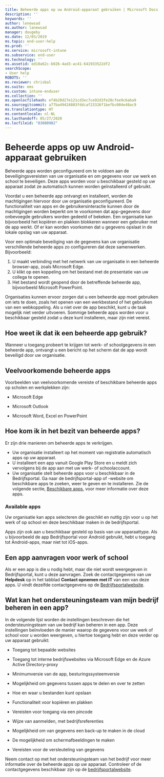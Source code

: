 ```yaml
---
title: Beheerde apps op uw Android-apparaat gebruiken | Microsoft Docs
description: ''
keywords: ''
author: lenewsad
ms.author: lanewsad
manager: dougeby
ms.date: 12/03/2019
ms.topic: end-user-help
ms.prod: ''
ms.service: microsoft-intune
ms.subservice: end-user
ms.technology: ''
ms.assetid: ed10a62c-b026-4ad3-ac41-641933522df2
searchScope:
- User help
ROBOTS: ''
ms.reviewer: chrisbal
ms.suite: ems
ms.custom: intune-enduser
ms.collection: ''
ms.openlocfilehash: ef4b20d27e121cd3ec7ce92d3fe20cfee9c6aba9
ms.sourcegitcommit: a77ba49424803fddcaf23326f1befbc004e48ac9
ms.translationtype: HT
ms.contentlocale: nl-NL
ms.lasthandoff: 05/27/2020
ms.locfileid: "83880982"
---
```

# <a name="use-managed-apps-on-your-android-device"></a>Beheerde apps op uw Android-apparaat gebruiken
Beheerde apps worden geconfigureerd om te voldoen aan de beveiligingsvereisten van uw organisatie en om gegevens voor uw werk en school te beveiligen. Deze apps worden voor u beschikbaar gesteld op uw apparaat zodat ze automatisch kunnen worden geïnstalleerd of gebruikt. 

Voordat u een beheerde app ontvangt en installeert, worden de machtigingen hiervoor door uw organisatie geconfigureerd. De functionaliteit van apps en de gebruikersinteractie kunnen door de machtigingen worden beperkt om te voorkomen dat app-gegevens door onbevoegde gebruikers worden gedeeld of bekeken. Een organisatie kan bijvoorbeeld het kopiëren en plakken blokkeren wanneer een gebruiker met de app werkt. Of er kan worden voorkomen dat u gegevens opslaat in de lokale opslag van uw apparaat.

Voor een optimale beveiliging van de gegevens kan uw organisatie verschillende beheerde apps zo configureren dat deze samenwerken. Bijvoorbeeld:
1. U maakt verbinding met het netwerk van uw organisatie in een beheerde browser-app, zoals Microsoft Edge.
2. U klikt op een koppeling om het bestand met de presentatie van uw collega te openen.
3. Het bestand wordt geopend door de betreffende beheerde app, bijvoorbeeld Microsoft PowerPoint.

Organisaties kunnen ervoor zorgen dat u een beheerde app moet gebruiken om iets te doen, zoals het openen van een werkbestand of het gebruiken van een webkoppeling. Als u niet over de app beschikt, kunt u de taak mogelijk niet verder uitvoeren. Sommige beheerde apps worden voor u beschikbaar gesteld zodat u deze kunt installeren, maar zijn niet vereist.

## <a name="how-do-i-know-im-using-a-managed-app"></a>Hoe weet ik dat ik een beheerde app gebruik?
Wanneer u toegang probeert te krijgen tot werk- of schoolgegevens in een beheerde app, ontvangt u een bericht op het scherm dat de app wordt beveiligd door uw organisatie. 

## <a name="commonly-managed-apps"></a>Veelvoorkomende beheerde apps  
Voorbeelden van veelvoorkomende vereiste of beschikbare beheerde apps op scholen en werkplekken zijn:

- Microsoft Edge

- Microsoft Outlook

- Microsoft Word, Excel en PowerPoint

## <a name="how-do-i-get-managed-apps"></a>Hoe kom ik in het bezit van beheerde apps?
Er zijn drie manieren om beheerde apps te verkrijgen.  
* Uw organisatie installeert op het moment van registratie automatisch apps op uw apparaat.  
* U installeert een app vanuit Google Play Store en u meldt zich vervolgens bij de app aan met uw werk- of schoolaccount.    
* Uw organisatie stelt beheerde apps voor u beschikbaar in de Bedrijfsportal. Ga naar de bedrijfsportal-app of -website om beschikbare apps te zoeken, weer te geven en te installeren. Zie de volgende sectie, [Beschikbare apps](#available-apps), voor meer informatie over deze apps.  

### <a name="available-apps"></a>Available apps   
 Uw organisatie kan apps selecteren die geschikt en nuttig zijn voor u op het werk of op school en deze beschikbaar maken in de bedrijfsportal.  

 Apps zijn ook aan u beschikbaar gesteld op basis van uw apparaattype. Als u bijvoorbeeld de app Bedrijfsportal voor Android gebruikt, hebt u toegang tot Android-apps, maar niet tot iOS-apps.   

## <a name="request-an-app-for-work-or-school"></a>Een app aanvragen voor werk of school   
 Als er een app is die u nodig hebt, maar die niet wordt weergegeven in Bedrijfsportal, kunt u deze aanvragen. Zoek de contactgegevens van uw **Helpdesk** op in het tabblad **Contact opnemen met IT** van een van deze apps. U vindt dezelfde contactgegevens op de [Bedrijfsportalwebsite](https://go.microsoft.com/fwlink/?linkid=2010980).   

## <a name="what-can-my-company-support-manage-in-an-app"></a>Wat kan het ondersteuningsteam van mijn bedrijf beheren in een app?  
In de volgende lijst worden de instellingen beschreven die het ondersteuningsteam van uw bedrijf kan beheren in een app. Deze instellingen beïnvloeden de manier waarop de gegevens voor uw werk of school voor u worden weergeven, u hiertoe toegang hebt en deze verder op uw apparaat gebruikt:

* Toegang tot bepaalde websites  

* Toegang tot interne bedrijfswebsites via Microsoft Edge en de Azure Active Directory-proxy  

* Minimumversie van de app, besturingssysteemversie

* Mogelijkheid om gegevens tussen apps te delen en over te zetten  

* Hoe en waar u bestanden kunt opslaan  

* Functionaliteit voor kopiëren en plakken  

* Vereisten voor toegang via een pincode  

* Wijze van aanmelden, met bedrijfsreferenties  

* Mogelijkheid om van gegevens een back-up te maken in de cloud  

* De mogelijkheid om schermafbeeldingen te maken  

* Vereisten voor de versleuteling van gegevens  

Neem contact op met het ondersteuningsteam van het bedrijf voor meer informatie over de beheerde apps op uw apparaat. Controleer of de contactgegevens beschikbaar zijn op de [bedrijfsportalwebsite](https://go.microsoft.com/fwlink/?linkid=2010980).
